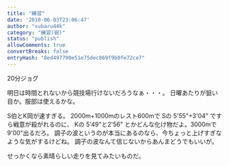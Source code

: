 ```yaml
---
title: "練習"
date: '2010-06-03T23:06:47'
author: "subaru44k"
category: "練習(弱)"
status: "publish"
allowComments: true
convertBreaks: false
entryHash: "8ed497790e51e75dec869f9b0fe72ce7"
---
```

20分ジョグ

明日は時間とれないから競技場行けないだろうなぁ・・・。
日曜あたりが狙い目か。服部は使えるかな。


S伯とK岡が速すぎる。
2000m+1000mのレスト600mで
Sの
5'55"+3'04"
ですら戦意が殺がれるのに、
Kの
5'49"と2'56"
とかどんな化け物だよ。3000mで9'00"出るだろ。
調子の波というのが本当にあるのなら、今ちょっと上げすぎなような気がするけどね。
調子の波なんて信じないからあんまどうでもいいが。

せっかくなら素晴らしい走りを見てみたいものだ。
